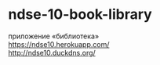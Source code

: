 # ndse-10-book-library
приложение «библиотека»  
https://ndse10.herokuapp.com/  
http://ndse10.duckdns.org/

